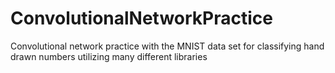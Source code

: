 # ConvolutionalNetworkPractice

Convolutional network practice with the MNIST data set for classifying hand drawn numbers utilizing many different libraries
